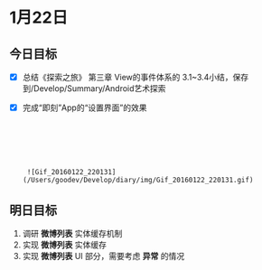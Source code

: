 # 1月22日

## 今日目标

- [x] 总结《探索之旅》 第三章 View的事件体系的 3.1~3.4小结，保存到/Develop/Summary/Android艺术探索
      
- [x] 完成“即刻”App的“设置界面”的效果
      
      ​
      
      ​
      
      ​
      
       ![Gif_20160122_220131](/Users/goodev/Develop/diary/img/Gif_20160122_220131.gif)

## 明日目标

1. 调研 **微博列表** 实体缓存机制
2. 实现 **微博列表** 实体缓存
3. 实现 **微博列表** UI 部分，需要考虑 **异常** 的情况